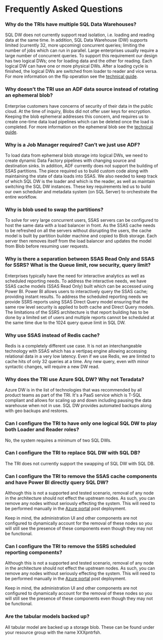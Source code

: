 # Frequently Asked Questions

### Why do the TRIs have multiple SQL Data Warehouses?

SQL DW does not currently support read isolation, i.e. loading and reading data at the same time. In addition, SQL Data Warehouse (DW) supports limited (currently 32, more upcoming) concurrent queries; limiting the number of jobs which can run in parallel. Large enterprises usually require a large number of concurrent queries. To support this requirement our design has two logical DWs; one for loading data and the other for reading. Each logical DW can have one or more physical DWs. After a loading cycle is finished, the logical DWs are switched from loader to reader and vice versa. For more information on the flip operation see the [technical guide](../Technical%20Guides/5-Understanding%20data%20warehouse%20flip.md).
 
### Why doesn’t the TRI use an ADF data source instead of rotating an ephemeral blob?
 
Enterprise customers have concerns of security of their data in the public cloud. At the time of inquiry, Blobs did not offer user keys for encryption. Keeping the blob ephemeral addresses this concern, and requires us to create one-time data load pipelines which can be deleted once the load is completed. For more information on the ephemeral blob see the [technical guide](../Technical%20Guides/1-Understanding%20ephemeral%20blobs.md).
 
### Why is a Job Manager required? Can’t we just use ADF?

To load data from ephemeral blob storage into logical DWs, we need to create dynamic Data Factory pipelines with changing source and destination sinks. In addition, ADF currently does not support the building of SSAS partitions. The piece required us to build custom code along with maintaining the state of data loads into SSAS. We also needed to keep track of which SQL DW is the loader and which is the reader, as well as maintain switching the SQL DW instances. These key requirements led us to build our own scheduler and metadata system (on SQL Server) to orchestrate the entire workflow. 
 
### Why is blob used to swap the partitions?

To solve for very large concurrent users, SSAS servers can be configured to host the same data with a load balancer in front. As the SSAS cache needs to be refreshed on all the servers without disrupting the users, the cache model is built by partition builder machine and copied to Blob storage. Each server then removes itself from the load balancer and updates the model from Blob before resuming user requests. 
 
### Why is there a separation between SSAS Read Only and SSAS for SSRS? What is the Queue limit, row security, query limit?
 
Enterprises typically have the need for interactive analytics as well as scheduled reporting needs. To address the interactive needs, we have SSAS cache models (SSAS Read Only) built which can be accessed using Power BI. Power BI allows users to interactively query the SSAS cache; providing instant results. To address the scheduled reporting needs we provide SSRS reports using SSAS Direct Query model ensuring that the same row level security is applied to both cache and Direct Query models. The limitations of the SSRS architecture is that report building has to be done by a limited set of users and multiple reports cannot be scheduled at the same time due to the 1024 query queue limit in SQL DW.
 
### Why use SSAS instead of Redis cache?

Redis is a completely different use case. It is not an interchangeable technology with SSAS which has a vertipaq engine allowing accessing relational data in a very low latency. Even if we use Redis, we are limited to cache hits of only 32 queries at a time. Any new query, even with minor syntactic changes, will require a new DW read. 
 
### Why does the TRI use Azure SQL DW? Why not Teradata? 

Azure DW is in the list of technologies that was recommended by all product teams as part of the TRI. It's a PaaS service which is T-SQL compliant and allows for scaling up and down including pausing the data warehouse when not in use. SQL DW provides automated backups along with geo backups and restores.  

### Can I configure the TRI to have only one logical SQL DW to play both Loader and Reader roles?

No, the system requires a minimum of two SQL DWs.

### Can I configure the TRI to replace SQL DW with SQL DB?

The TRI does not currently support the swapping of SQL DW with SQL DB.

### Can I configure the TRI to remove the SSAS cache components and have Power BI directly query SQL DW?

Although this is not a supported and tested scenario, removal of any node in the architecture should not effect the upstream nodes. As such, you can remove any nodes without seriously effecting the system. This will need to be performed manually in the [Azure portal](https://portal.azure.com) post deployment.

Keep in mind, the administration UI and other components are not configured to dynamically account for the removal of these nodes so you will still see the presence of these components even though they may not be functional.

### Can I configure the TRI to remove the SSRS scheduled reporting components?

Although this is not a supported and tested scenario, removal of any node in the architecture should not effect the upstream nodes. As such, you can remove any nodes without seriously effecting the system. This will need to be performed manually in the [Azure portal](https://portal.azure.com) post deployment.

Keep in mind, the administration UI and other components are not configured to dynamically account for the removal of these nodes so you will still see the presence of these components even though they may not be functional.

### Are the tabular models backed up?

All tabular model are backed up a storage blob. These can be found under your resource group with the name XXXpntrfsh.
